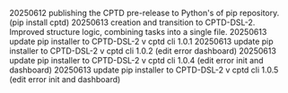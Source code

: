 20250612 publishing the CPTD pre-release to Python's of pip repository. (pip install cptd)
20250613 creation and transition to CPTD-DSL-2. Improved structure logic, combining tasks into a single file.
20250613 update pip installer to CPTD-DSL-2 v cptd cli 1.0.1
20250613 update pip installer to CPTD-DSL-2 v cptd cli 1.0.2 (edit error dashboard)
20250613 update pip installer to CPTD-DSL-2 v cptd cli 1.0.4 (edit error init and dashboard)
20250613 update pip installer to CPTD-DSL-2 v cptd cli 1.0.5 (edit error init and dashboard)